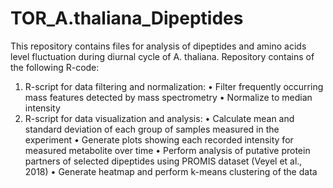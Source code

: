 # TOR_A.thaliana_Dipeptides
This repository contains files for analysis of dipeptides and amino acids level fluctuation during diurnal cycle of A. thaliana.
Repository contains of the following R-code:
1)	R-script for data filtering and normalization:
•	Filter frequently occurring mass features detected by mass spectrometry
•	Normalize to median intensity
2)	R-script for data visualization and analysis:
•	Calculate mean and standard deviation of each group of samples measured in the experiment
•	Generate plots showing each recorded intensity for measured metabolite over time
•	Perform analysis of putative protein partners of selected dipeptides using PROMIS dataset (Veyel et al., 2018)
•	Generate heatmap and perform k-means clustering of the data
